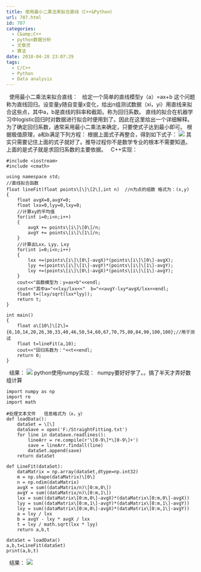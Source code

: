 ```yaml
---
title: 使用最小二乘法来拟合直线（C++&Python）
url: 707.html
id: 707
categories:
  - C&amp;C++
  - python数据分析
  - 文章页
  - 算法
date: 2018-04-28 23:07:29
tags:
  - C/C++
  - Python
  - Data analysis
---
```


  使用最小二乘法来拟合直线：   给定一个简单的直线模型y（a）=ax+b 这个问题称为直线回归。设变量y随自变量x变化，给出n组测试数据（xi，yi）用直线来拟合这些点，其中a，b是直线的斜率和截距。称为回归系数。 直线的拟合在机器学习中logistic回归时对数据进行拟合时便用到了。因此在这里给出一个详细解释。   为了确定回归系数，通常采用最小二乘法来确定，只要使式子达到最小即可。 根据极值原理，a和b满足下列方程： 根据上面式子再整合，得到如下式子： ![](http://47.100.4.8/wp-content/uploads/2018/04/66666666666666.png) 其实只需要记住上面的式子就好了。推导过程你不是数学专业的根本不需要知道。 上面的是式子就是求回归系数的主要依据。   C++实现：
```
#include <iostream>
#include <cmath>

using namespace std;
//直线拟合函数
float lineFit(float points\[\]\[2\],int n)  //n为点的组数 格式为：(x,y)
{
    float avgX=0,avgY=0;
    float lxx=0,lyy=0,lxy=0;
    //计算xy的平均值
    for(int i=0;i<n;i++)
    {
        avgX += points\[i\]\[0\]/n;
        avgY += points\[i\]\[1\]/n;
    }
    //计算出Lxx，Lyy，Lxy
    for(int i=0;i<n;i++)
    {
        lxx +=(points\[i\]\[0\]-avgX)*(points\[i\]\[0\]-avgX);
        lyy +=(points\[i\]\[1\]-avgY)*(points\[i\]\[1\]-avgY);
        lxy +=(points\[i\]\[0\]-avgX)*(points\[i\]\[1\]-avgY);
    }
    cout<<"函数模型为：y=ax+b"<<endl;
    cout<<"其中a="<<lxy/lxx<<"  b="<<avgY-lxy*avgX/lxx<<endl;
    float t=(lxy/sqrt(lxx*lyy));
    return t;
}

int main()
{
    float a\[10\]\[2\]={6,10,14,20,26,30,33,40,46,50,54,60,67,70,75,80,84,90,100,100};//用于测试
    float t=lineFit(a,10);
    cout<<"回归系数为："<<t<<endl;
    return 0;
}
```
  结果： ![](http://47.100.4.8/wp-content/uploads/2018/04/3333333333333.png) python使用numpy实现：  numpy要好好学了。。搞了半天才弄好数组计算
```
import numpy as np
import re
import math

#处理文本文件   信息格式为（x，y）
def loadData():   
    dataSet = \[\]
    dataSave = open('F:/StraightFitting.txt')
    for line in dataSave.readlines():
        lineArr = re.compile(r'\[0-9\]*\[0-9\]+')
        save = lineArr.findall(line)
        dataSet.append(save)
    return dataSet

def LineFit(dataSet):
    dataMatrix = np.array(dataSet,dtype=np.int32)
    m = np.shape(dataMatrix)\[0\]
    n = np.ndim(dataMatrix)
    avgX = sum((dataMatrix/n)\[0:m,0\])
    avgY = sum((dataMatrix/n)\[0:m,1\])
    lxx = sum((dataMatrix\[0:m,0\]-avgX)*(dataMatrix\[0:m,0\]-avgX))
    lyy = sum((dataMatrix\[0:m,1\]-avgY)*(dataMatrix\[0:m,1\]-avgY))
    lxy = sum((dataMatrix\[0:m,0\]-avgX)*(dataMatrix\[0:m,1\]-avgY))
    a = lxy / lxx
    b = avgY - lxy * avgX / lxx
    t = lxy / math.sqrt(lxx * lyy)
    return a,b,t
    
dataSet = loadData()
a,b,t=LineFit(dataSet)
print(a,b,t)
```
  结果： ![](http://47.100.4.8/wp-content/uploads/2018/04/222222222222.png)